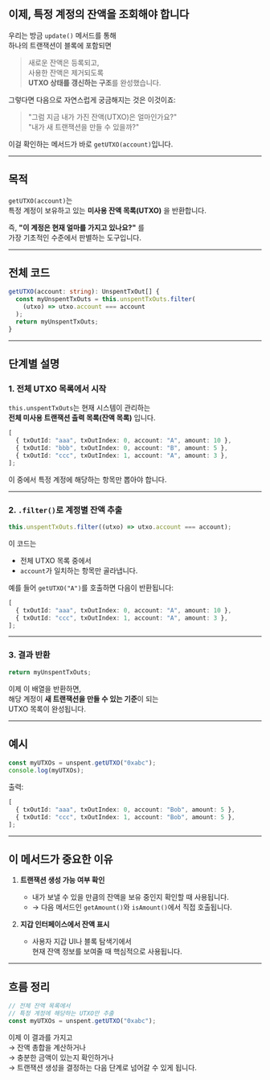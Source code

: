 ## 이제, 특정 계정의 잔액을 조회해야 합니다

우리는 방금 `update()` 메서드를 통해  
하나의 트랜잭션이 블록에 포함되면

> 새로운 잔액은 등록되고,  
> 사용한 잔액은 제거되도록  
> **UTXO 상태를 갱신하는 구조**를 완성했습니다.

그렇다면 다음으로 자연스럽게 궁금해지는 것은 이것이죠:

> "그럼 지금 내가 가진 잔액(UTXO)은 얼마인가요?"  
> "내가 새 트랜잭션을 만들 수 있을까?"

이걸 확인하는 메서드가 바로 `getUTXO(account)`입니다.

---

## 목적

`getUTXO(account)`는  
특정 계정이 보유하고 있는 **미사용 잔액 목록(UTXO)** 을 반환합니다.

즉, **"이 계정은 현재 얼마를 가지고 있나요?"** 를  
가장 기초적인 수준에서 판별하는 도구입니다.

---

## 전체 코드

```ts
getUTXO(account: string): UnspentTxOut[] {
  const myUnspentTxOuts = this.unspentTxOuts.filter(
    (utxo) => utxo.account === account
  );
  return myUnspentTxOuts;
}
```

---

## 단계별 설명

### 1. 전체 UTXO 목록에서 시작

`this.unspentTxOuts`는 현재 시스템이 관리하는  
**전체 미사용 트랜잭션 출력 목록(잔액 목록)** 입니다.

```ts
[
  { txOutId: "aaa", txOutIndex: 0, account: "A", amount: 10 },
  { txOutId: "bbb", txOutIndex: 0, account: "B", amount: 5 },
  { txOutId: "ccc", txOutIndex: 1, account: "A", amount: 3 },
];
```

이 중에서 특정 계정에 해당하는 항목만 뽑아야 합니다.

---

### 2. `.filter()`로 계정별 잔액 추출

```ts
this.unspentTxOuts.filter((utxo) => utxo.account === account);
```

이 코드는

- 전체 UTXO 목록 중에서
- `account`가 일치하는 항목만 골라냅니다.

예를 들어 `getUTXO("A")`를 호출하면 다음이 반환됩니다:

```ts
[
  { txOutId: "aaa", txOutIndex: 0, account: "A", amount: 10 },
  { txOutId: "ccc", txOutIndex: 1, account: "A", amount: 3 },
];
```

---

### 3. 결과 반환

```ts
return myUnspentTxOuts;
```

이제 이 배열을 반환하면,  
해당 계정이 **새 트랜잭션을 만들 수 있는 기준**이 되는  
UTXO 목록이 완성됩니다.

---

## 예시

```ts
const myUTXOs = unspent.getUTXO("0xabc");
console.log(myUTXOs);
```

출력:

```ts
[
  { txOutId: "aaa", txOutIndex: 0, account: "Bob", amount: 5 },
  { txOutId: "ccc", txOutIndex: 1, account: "Bob", amount: 5 },
];
```

---

## 이 메서드가 중요한 이유

1. **트랜잭션 생성 가능 여부 확인**

   - 내가 보낼 수 있을 만큼의 잔액을 보유 중인지 확인할 때 사용됩니다.
   - → 다음 메서드인 `getAmount()`와 `isAmount()`에서 직접 호출됩니다.

2. **지갑 인터페이스에서 잔액 표시**
   - 사용자 지갑 UI나 블록 탐색기에서  
     현재 잔액 정보를 보여줄 때 핵심적으로 사용됩니다.

---

## 흐름 정리

```ts
// 전체 잔액 목록에서
// 특정 계정에 해당하는 UTXO만 추출
const myUTXOs = unspent.getUTXO("0xabc");
```

이제 이 결과를 가지고  
→ 잔액 총합을 계산하거나  
→ 충분한 금액이 있는지 확인하거나  
→ 트랜잭션 생성을 결정하는 다음 단계로 넘어갈 수 있게 됩니다.
